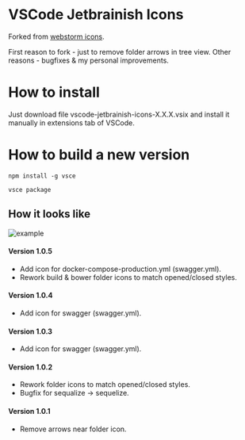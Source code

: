 # VSCode Jetbrainish Icons

Forked from [webstorm icons](https://github.com/pmsandhu/webstorm-icons). 

First reason to fork - just to remove folder arrows in tree view. Other reasons - bugfixes & my personal improvements.

# How to install
Just download file vscode-jetbrainish-icons-X.X.X.vsix and install it manually in extensions tab of VSCode.

# How to build a new version

`npm install -g vsce`

`vsce package`

## How it looks like
![example](https://media.giphy.com/media/XFpKeKKQOfD1pLdIke/giphy.gif)

#### Version 1.0.5
* Add icon for docker-compose-production.yml (swagger.yml).
* Rework build & bower folder icons to match opened/closed styles.

#### Version 1.0.4
* Add icon for swagger (swagger.yml).

#### Version 1.0.3
* Add icon for swagger (swagger.yml).

#### Version 1.0.2
* Rework folder icons to match opened/closed styles.
* Bugfix for sequalize -> sequelize.

#### Version 1.0.1
* Remove arrows near folder icon.
